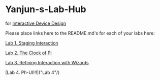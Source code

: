 # Yanjun-s-Lab-Hub
for [Interactive Device Design](https://github.com/FAR-Lab/Developing-and-Designing-Interactive-Devices/)

Please place links here to the README.md's for each of your labs here:

[Lab 1. Staging Interaction](Lab1/)

[Lab 2. The Clock of Pi](Lab2/)

[Lab 3. Refining Interaction with Wizards](Lab3/)

[Lab 4. Ph-UI!!!]("Lab 4"/)
